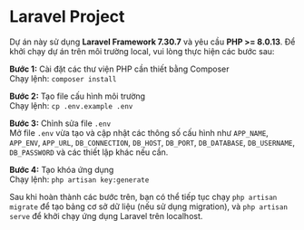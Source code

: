 # Laravel Project

Dự án này sử dụng **Laravel Framework 7.30.7** và yêu cầu **PHP >= 8.0.13**. Để khởi chạy dự án trên môi trường local, vui lòng thực hiện các bước sau:

**Bước 1:** Cài đặt các thư viện PHP cần thiết bằng Composer  
Chạy lệnh: `composer install`

**Bước 2:** Tạo file cấu hình môi trường  
Chạy lệnh: `cp .env.example .env`

**Bước 3:** Chỉnh sửa file `.env`  
Mở file `.env` vừa tạo và cập nhật các thông số cấu hình như `APP_NAME`, `APP_ENV`, `APP_URL`, `DB_CONNECTION`, `DB_HOST`, `DB_PORT`, `DB_DATABASE`, `DB_USERNAME`, `DB_PASSWORD` và các thiết lập khác nếu cần.

**Bước 4:** Tạo khóa ứng dụng  
Chạy lệnh: `php artisan key:generate`

Sau khi hoàn thành các bước trên, bạn có thể tiếp tục chạy `php artisan migrate` để tạo bảng cơ sở dữ liệu (nếu sử dụng migration), và `php artisan serve` để khởi chạy ứng dụng Laravel trên localhost.
